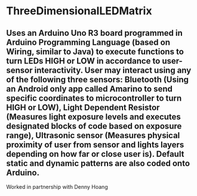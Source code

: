 ThreeDimensionalLEDMatrix
=========================

Uses an Arduino Uno R3 board programmed in Arduino Programming Language (based on Wiring, similar to Java) to execute functions to turn LEDs HIGH or LOW in accordance to user-sensor interactivity. User may interact using any of the following three sensors: Bluetooth (Using an Android only app called Amarino to send specific coordinates to microcontroller to turn HIGH or LOW), Light Dependent Resistor (Measures light exposure levels and executes designated blocks of code based on exposure range), Ultrasonic sensor (Measures physical proximity of user from sensor and lights layers depending on how far or close user is). Default static and dynamic patterns are also coded onto Arduino.
---------------------------------------
Worked in partnership with Denny Hoang
